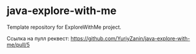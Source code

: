 # java-explore-with-me
Template repository for ExploreWithMe project.

Ссылка на пулл реквест:
https://github.com/YuriyZanin/java-explore-with-me/pull/5